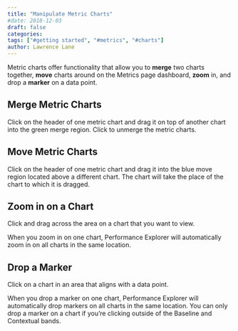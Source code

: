 ```yaml
---
title: "Manipulate Metric Charts"
#date: 2018-12-03
draft: false
categories:
tags: ["#getting started", "#metrics", "#charts"]
author: Lawrence Lane
---
```


 Metric charts offer functionality that allow you to **merge** two charts together, **move** charts around on the Metrics page dashboard, **zoom** in, and drop a **marker** on a data point.

## Merge Metric Charts
Click on the header of one metric chart and drag it on top of another chart into the green merge region. Click to unmerge the metric charts.

## Move Metric Charts
Click on the header of one metric chart and drag it into the blue move region located above a different chart. The chart will take the place of the chart to which it is dragged.

## Zoom in on a Chart
Click and drag across the area on a chart that you want to view.   

When you zoom in on one chart, Performance Explorer will automatically zoom in on all charts in the same location.

## Drop a Marker
Click on a chart in an area that aligns with a data point.  

When you drop a marker on one chart, Performance Explorer will automatically drop markers on all charts in the same location. You can only drop a marker on a chart if you’re clicking outside of the Baseline and Contextual bands.
